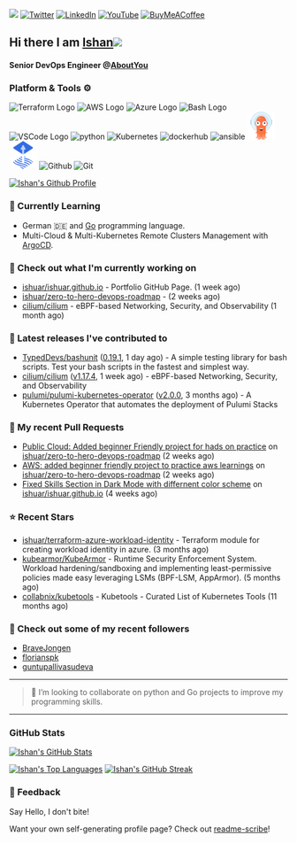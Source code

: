 <img src="https://visitor-badge.laobi.icu/badge?page_id=ishuar.ishuar&" width="105px"/> [![Twitter](https://img.shields.io/badge/Twitter-%231DA1F2.svg?style=for-the-badge&logo=Twitter&logoColor=white)](https://twitter.com/ishuar_)
[![LinkedIn](https://img.shields.io/badge/linkedin-%230077B5.svg?style=for-the-badge&logo=linkedin&logoColor=white)](https://linkedin.com/in/ishuar)
[![YouTube](https://img.shields.io/badge/YouTube-%23FF0000.svg?style=for-the-badge&logo=YouTube&logoColor=white)](https://www.youtube.com/@learndevopsdotin) [![BuyMeACoffee](https://img.shields.io/badge/Buy%20Me%20a%20Coffee-ffdd00?style=for-the-badge&logo=buy-me-a-coffee&logoColor=black)](https://www.buymeacoffee.com/ishuar)

## Hi there I am [Ishan](https://ishan.learndevops.in/)<img src="https://raw.githubusercontent.com/MartinHeinz/MartinHeinz/master/wave.gif" width="30px">

#### Senior DevOps Engineer @[AboutYou](https://corporate.aboutyou.de/en/)

### Platform & Tools ⚙️



<p>
  <img src="https://user-images.githubusercontent.com/25181517/183345121-36788a6e-5462-424a-be67-af1ebeda79a2.png" alt="Terraform Logo" width="50" height="50" />
  <img src="https://cdn.worldvectorlogo.com/logos/aws-2.svg" alt="AWS Logo" width="50" height="50" />
  <img src="https://cdn.worldvectorlogo.com/logos/azure-1.svg" alt="Azure Logo" width="50" height="50" />
  <img src="https://cdn.worldvectorlogo.com/logos/bash-1.svg" alt="Bash Logo" width="50" height="50"  width="50" height="50" />
  <img src="https://cdn.worldvectorlogo.com/logos/visual-studio-code-1.svg" alt="VSCode Logo" width="50" height="50"/>
  <img src="https://worldvectorlogo.com/logos/python-5.svg"alt="python" width="50" height="50" />
  <img src="https://worldvectorlogo.com/logos/kubernets.svg" alt="Kubernetes" width="50" height="50" />
  <img src="https://cdn.worldvectorlogo.com/logos/docker.svg" alt="dockerhub" width="50" height="50" />
  <img src="https://cdn.worldvectorlogo.com/logos/ansible.svg" alt="ansible" width="50" height="50" />
  <img src="./svg/argoprojio-icon.svg" alt="argocd" width="50" height="50" />
  <img src="./svg/fluxcdio-icon.svg" alt="fluxcd" width="50" height="50" />
  <img src="https://worldvectorlogo.com/logos/github-icon-2.svg" alt="Github" width="50" height="50" />
  <img src="https://worldvectorlogo.com/logos/git-icon.svg" alt="Git" width="50" height="50" />
</p>

[![Ishan's Github Profile](https://github-profile-summary-cards.vercel.app/api/cards/profile-details?username=ishuar&theme=github_dark)](https://github.com/vn7n24fzkq/github-profile-summary-cards)


### 🌱 Currently Learning

- German 🇩🇪 and [Go](https://go.dev/doc/) programming language.
- Multi-Cloud & Multi-Kubernetes Remote Clusters Management with [ArgoCD](https://argoproj.io/argo-cd/).

### 👷 Check out what I'm currently working on

- [ishuar/ishuar.github.io](https://github.com/ishuar/ishuar.github.io) - Portfolio GitHub Page. (1 week ago)
- [ishuar/zero-to-hero-devops-roadmap](https://github.com/ishuar/zero-to-hero-devops-roadmap) -  (2 weeks ago)
- [cilium/cilium](https://github.com/cilium/cilium) - eBPF-based Networking, Security, and Observability (1 month ago)

### 🔭 Latest releases I've contributed to

- [TypedDevs/bashunit](https://github.com/TypedDevs/bashunit) ([0.19.1](https://github.com/TypedDevs/bashunit/releases/tag/0.19.1), 1 day ago) - A simple testing library for bash scripts. Test your bash scripts in the fastest and simplest way.
- [cilium/cilium](https://github.com/cilium/cilium) ([v1.17.4](https://github.com/cilium/cilium/releases/tag/v1.17.4), 1 week ago) - eBPF-based Networking, Security, and Observability
- [pulumi/pulumi-kubernetes-operator](https://github.com/pulumi/pulumi-kubernetes-operator) ([v2.0.0](https://github.com/pulumi/pulumi-kubernetes-operator/releases/tag/v2.0.0), 3 months ago) - A Kubernetes Operator that automates the deployment of Pulumi Stacks

### 🔨 My recent Pull Requests

- [Public Cloud: Added beginner Friendly project for hads on practice](https://github.com/ishuar/zero-to-hero-devops-roadmap/pull/16) on [ishuar/zero-to-hero-devops-roadmap](https://github.com/ishuar/zero-to-hero-devops-roadmap) (2 weeks ago)
- [AWS: added beginner friendly project to practice aws learnings](https://github.com/ishuar/zero-to-hero-devops-roadmap/pull/15) on [ishuar/zero-to-hero-devops-roadmap](https://github.com/ishuar/zero-to-hero-devops-roadmap) (2 weeks ago)
- [Fixed Skills Section in Dark Mode with differnent color scheme](https://github.com/ishuar/ishuar.github.io/pull/20) on [ishuar/ishuar.github.io](https://github.com/ishuar/ishuar.github.io) (4 weeks ago)

### ⭐ Recent Stars

- [ishuar/terraform-azure-workload-identity](https://github.com/ishuar/terraform-azure-workload-identity) - Terraform module for creating workload identity in azure. (3 months ago)
- [kubearmor/KubeArmor](https://github.com/kubearmor/KubeArmor) - Runtime Security Enforcement System. Workload hardening/sandboxing and implementing least-permissive policies made easy leveraging LSMs (BPF-LSM, AppArmor). (5 months ago)
- [collabnix/kubetools](https://github.com/collabnix/kubetools) - Kubetools - Curated List of Kubernetes Tools (11 months ago)

### 👯 Check out some of my recent followers

- [BraveJongen](https://github.com/BraveJongen)
- [florianspk](https://github.com/florianspk)
- [guntupallivasudeva](https://github.com/guntupallivasudeva)

---
> 👯 I’m looking to collaborate on python and Go projects to improve my programming skills.
---
### GitHub Stats

[![Ishan's GitHub Stats](https://github-readme-stats-ishuar.vercel.app/api?username=ishuar&show_icons=true&count_private=true&theme=radical&show=prs_merged_percentage&rank_icon=github)](https://github.com/ishuar/github-readme-stats)

[![Ishan's Top Languages](https://github-readme-stats-ishuar.vercel.app/api/top-langs?username=ishuar&layout=compact&langs_count=8&card_width=400&theme=radical)](#)
[![Ishan's GitHub Streak](https://streak-stats.demolab.com?user=ishuar&theme=radical&hide_border=false&card_width=400)](https://git.io/streak-stats)

### 💬 Feedback

Say Hello, I don't bite!


Want your own self-generating profile page? Check out [readme-scribe](https://github.com/muesli/readme-scribe)!
